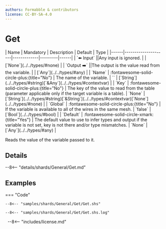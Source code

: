 ```yaml
---
authors: Formabble & contributors
license: CC-BY-SA-4.0
---
```



# Get

<div class="sh-parameters" markdown="1">
| Name | Mandatory | Description | Default | Type |
|------|---------------------|-------------|---------|------|
| `⬅️ Input` ||Any input is ignored. | | [`None`](../../types/#none) |
| `Output ➡️` ||The output is the value read from the variable. | | [`Any`](../../types/#any) |
| `Name` | :fontawesome-solid-circle-plus:{title="No"}  | The name of the variable. | `` | [`String`](../../types/#string)[`&Any`](../../types/#contextvar) |
| `Key` | :fontawesome-solid-circle-plus:{title="No"}  | The key of the value to read from the table (parameter applicable only if the target variable is a table). | `None` | [`String`](../../types/#string)[`&String`](../../types/#contextvar)[`None`](../../types/#none) |
| `Global` | :fontawesome-solid-circle-plus:{title="No"}  | If the variable is available to all of the wires in the same mesh. | `false` | [`Bool`](../../types/#bool) |
| `Default` | :fontawesome-solid-circle-xmark:{title="Yes"}  | The default value to use to infer types and output if the variable is not set, key is not there and/or type mismatches. | `None` | [`Any`](../../types/#any) |

</div>

Reads the value of the variable passed to it.

## Details

--8<-- "details/shards/General/Get.md"


## Examples

=== "Code"

  ```x86asm linenums="1"
  --8<-- "samples/shards/General/Get/Get.shs"
  ```

  ```
  --8<-- "samples/shards/General/Get/Get.shs.log"
  ```
&nbsp;
--8<-- "includes/license.md"


